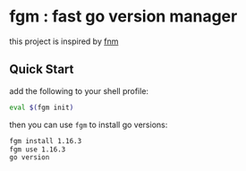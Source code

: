 # fgm : fast go version manager

this project is inspired by [fnm](https://github.com/Schniz/fnm)

## Quick Start

add the following to your shell profile:

```sh
eval $(fgm init)
```

then you can use `fgm` to install go versions:

```sh
fgm install 1.16.3
fgm use 1.16.3
go version
```